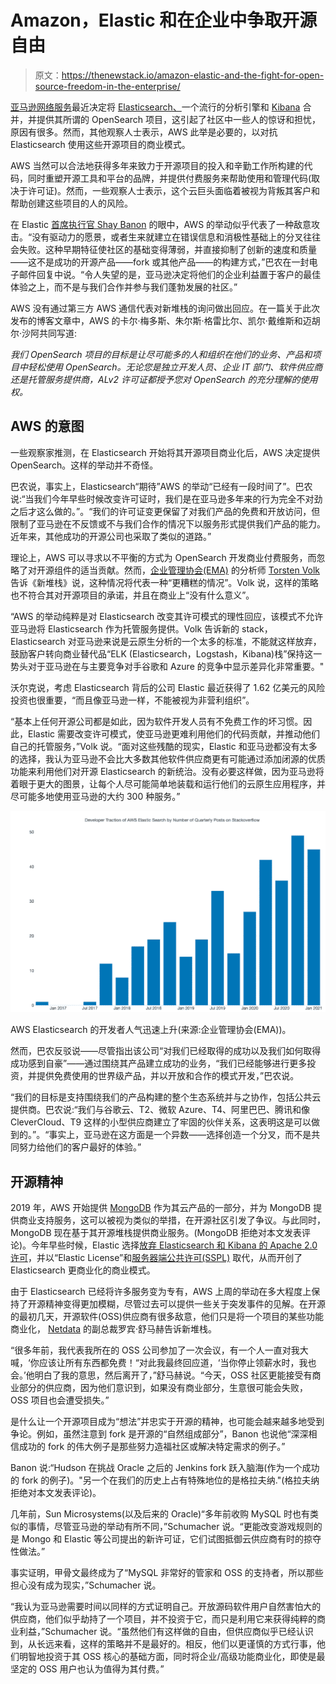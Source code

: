 # Amazon，Elastic 和在企业中争取开源自由

> 原文：<https://thenewstack.io/amazon-elastic-and-the-fight-for-open-source-freedom-in-the-enterprise/>

[亚马逊网络服务](https://aws.amazon.com/?utm_content=inline-mention)最近决定将 [Elasticsearch、](https://www.elastic.co)一个流行的分析引擎和 [Kibana](https://www.elastic.co/kibana) 合并，并提供其所谓的 OpenSearch 项目，这引起了社区中一些人的惊讶和担忧，原因有很多。然而，其他观察人士表示，AWS 此举是必要的，以对抗 Elasticsearch 使用这些开源项目的商业模式。

AWS 当然可以合法地获得多年来致力于开源项目的投入和辛勤工作所构建的代码，同时重塑开源工具和平台的品牌，并提供付费服务来帮助使用和管理代码(取决于许可证)。然而，一些观察人士表示，这个云巨头面临着被视为背叛其客户和帮助创建这些项目的人的风险。

在 Elastic [首席执行官 Shay Banon](https://www.linkedin.com/in/kimchy) 的眼中，AWS 的举动似乎代表了一种敌意攻击。“没有驱动力的愿景，或者生来就建立在错误信息和消极性基础上的分叉往往会失败。这种早期特征使社区的基础变得薄弱，并直接抑制了创新的速度和质量——这不是成功的开源产品——fork 或其他产品——的构建方式，”巴农在一封电子邮件回复中说。“令人失望的是，亚马逊决定将他们的企业利益置于客户的最佳体验之上，而不是与我们合作并参与我们蓬勃发展的社区。”

AWS 没有通过第三方 AWS 通信代表对新堆栈的询问做出回应。在一篇关于此次发布的博客文章中，AWS 的卡尔·梅多斯、朱尔斯·格雷比尔、凯尔·戴维斯和迈胡尔·沙阿共同写道:

*我们 OpenSearch 项目的目标是让尽可能多的人和组织在他们的业务、产品和项目中轻松使用 OpenSearch。无论您是独立开发人员、企业 IT 部门、软件供应商还是托管服务提供商，ALv2 许可证都授予您对 OpenSearch 的充分理解的使用权。*

## AWS 的意图

一些观察家推测，在 Elasticsearch 开始将其开源项目商业化后，AWS 决定提供 OpenSearch。这样的举动并不奇怪。

巴农说，事实上，Elasticsearch“期待”AWS 的举动“已经有一段时间了”。巴农说:“当我们今年早些时候改变许可证时，我们是在亚马逊多年来的行为完全不对劲之后才这么做的。”。“我们的许可证变更保留了对我们产品的免费和开放访问，但限制了亚马逊在不反馈或不与我们合作的情况下以服务形式提供我们产品的能力。近年来，其他成功的开源公司也采取了类似的道路。”

理论上，AWS 可以寻求以不平衡的方式为 OpenSearch 开发商业付费服务，而忽略了对开源组件的适当贡献。然而，[企业管理协会(EMA)](https://www.enterprisemanagement.com/) 的分析师 [Torsten Volk](https://www.linkedin.com/in/torstenvolk) 告诉《新堆栈》说，这种情况将代表一种“更糟糕的情况”。Volk 说，这样的策略也不符合其对开源项目的承诺，并且在商业上“没有什么意义”。

“AWS 的举动纯粹是对 Elasticsearch 改变其许可模式的理性回应，该模式不允许亚马逊将 Elasticsearch 作为托管服务提供。Volk 告诉新的 stack，Elasticsearch 对亚马逊来说是云原生分析的一个太多的标准，不能就这样放弃，鼓励客户转向商业替代品“ELK (Elasticsearch，Logstash，Kibana)栈”保持这一势头对于亚马逊在与主要竞争对手谷歌和 Azure 的竞争中显示差异化非常重要。"

沃尔克说，考虑 Elasticsearch 背后的公司 Elastic 最近获得了 1.62 亿美元的风险投资也很重要，“而且像亚马逊一样，不能被视为非营利组织”。

“基本上任何开源公司都是如此，因为软件开发人员有不免费工作的坏习惯。因此，Elastic 需要改变许可模式，使亚马逊更难利用他们的代码贡献，并推动他们自己的托管服务，”Volk 说。“面对这些残酷的现实，Elastic 和亚马逊都没有太多的选择，我认为亚马逊不会比大多数其他软件供应商更有可能通过添加闭源的优质功能来利用他们对开源 Elasticsearch 的新统治。没有必要这样做，因为亚马逊将着眼于更大的图景，让每个人尽可能简单地装载和运行他们的云原生应用程序，并尽可能多地使用亚马逊的大约 300 种服务。”

![](img/85966296c8dcd2091e66f92c7709f964.png)

AWS Elasticsearch 的开发者人气迅速上升(来源:企业管理协会(EMA))。

然而，巴农反驳说——尽管指出该公司“对我们已经取得的成功以及我们如何取得成功感到自豪”——通过围绕其产品建立成功的业务，“我们已经能够进行更多投资，并提供免费使用的世界级产品，并以开放和合作的模式开发，”巴农说。

“我们的目标是支持围绕我们的产品构建的整个生态系统并与之协作，包括公共云提供商。巴农说:“我们与谷歌云、T2、微软 Azure、T4、阿里巴巴、腾讯和像 CleverCloud、T9 这样的小型供应商建立了牢固的伙伴关系，这表明这是可以做到的。”。“事实上，亚马逊在这方面是一个异数——选择创造一个分叉，而不是共同努力给他们的客户最好的体验。”

## 开源精神

2019 年，AWS 开始提供 [MongoDB](https://www.mongodb.com/cloud/atlas/?utm_content=inline-mention) 作为其云产品的一部分，并为 MongoDB 提供商业支持服务，这可以被视为类似的举措，在开源社区引发了争议。与此同时，MongoDB 现在基于其开源堆栈提供商业服务。(MongoDB 拒绝对本文发表评论)。今年早些时候，Elastic 选择[放弃 Elasticsearch 和 Kibana 的 Apache 2.0 许可](https://www.elastic.co/pricing/faq/licensing)，并以“Elastic License”和[服务器端公共许可(SSPL)](https://en.wikipedia.org/wiki/Server_Side_Public_License) 取代，从而开创了 Elasticsearch 更商业化的商业模式。

由于 Elasticsearch 已经将许多服务变为专有，AWS 上周的举动在多大程度上保持了开源精神变得更加模糊，尽管过去可以提供一些关于突发事件的见解。在开源的最初几天，开源软件(OSS)供应商有很多敌意，他们只是将一个项目的某些功能商业化， [Netdata](https://www.netdata.cloud/) 的副总裁罗宾·舒马赫告诉新堆栈。

“很多年前，我代表我所在的 OSS 公司参加了一次会议，有一个人一直对我大喊，‘你应该让所有东西都免费！“对此我最终回应道，‘当你停止领薪水时，我也会。’他明白了我的意思，然后离开了，”舒马赫说。“今天，OSS 社区更能接受有商业部分的供应商，因为他们意识到，如果没有商业部分，生意很可能会失败，OSS 项目也会遭受损失。”

是什么让一个开源项目成为“想法”并忠实于开源的精神，也可能会越来越多地受到争论。例如，虽然注意到 fork 是开源的“自然组成部分”，Banon 也说他“深深相信成功的 fork 的伟大例子是那些努力造福社区或解决特定需求的例子。”

Banon 说:“Hudson 在挑战 Oracle 之后的 Jenkins fork 跃入脑海(作为一个成功的 fork 的例子)。"另一个在我们的历史上占有特殊地位的是格拉夫纳."(格拉夫纳拒绝对本文发表评论)。

几年前，Sun Microsystems(以及后来的 Oracle)“多年前收购 MySQL 时也有类似的事情，尽管亚马逊的举动有所不同，”Schumacher 说。“更能改变游戏规则的是 Mongo 和 Elastic 等公司提出的新许可证，它们试图抵御云供应商有时的掠夺性做法。”

事实证明，甲骨文最终成为了“MySQL 非常好的管家和 OSS 的支持者，所以那些担心没有成为现实，”Schumacher 说。

“我认为亚马逊需要时间以同样的方式证明自己。开放源码软件用户自然害怕大的供应商，他们似乎劫持了一个项目，并不投资于它，而只是利用它来获得纯粹的商业利益，”Schumacher 说。“虽然他们有这样做的自由，但供应商似乎已经认识到，从长远来看，这样的策略并不是最好的。相反，他们以更谨慎的方式行事，他们明智地投资于其 OSS 核心的基础方面，同时将企业/高级功能商业化，即使是最坚定的 OSS 用户也认为值得为其付费。”

<svg xmlns:xlink="http://www.w3.org/1999/xlink" viewBox="0 0 68 31" version="1.1"><title>Group</title> <desc>Created with Sketch.</desc></svg>